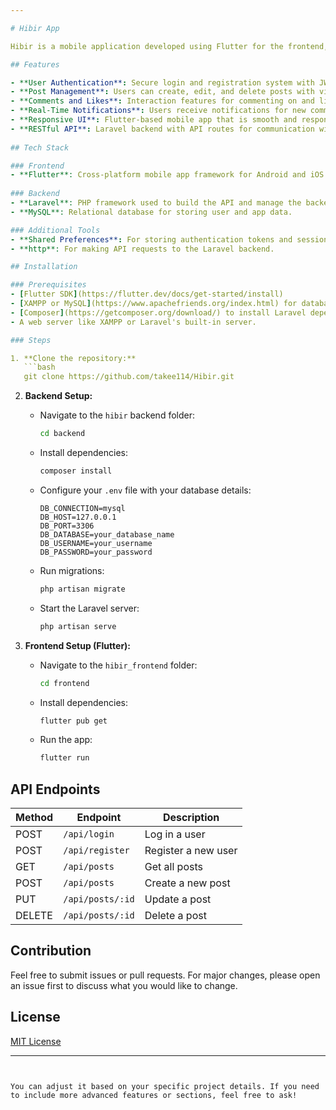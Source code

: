 ```yaml
---

# Hibir App

Hibir is a mobile application developed using Flutter for the frontend, Laravel as the backend, and MySQL as the database. The app is designed to provide a platform for users to share cultural posts and interact through comments and likes.

## Features

- **User Authentication**: Secure login and registration system with JWT authentication.
- **Post Management**: Users can create, edit, and delete posts with video or image attachments.
- **Comments and Likes**: Interaction features for commenting on and liking posts.
- **Real-Time Notifications**: Users receive notifications for new comments or likes on their posts.
- **Responsive UI**: Flutter-based mobile app that is smooth and responsive.
- **RESTful API**: Laravel backend with API routes for communication with the frontend.
  
## Tech Stack

### Frontend
- **Flutter**: Cross-platform mobile app framework for Android and iOS.
  
### Backend
- **Laravel**: PHP framework used to build the API and manage the backend logic.
- **MySQL**: Relational database for storing user and app data.

### Additional Tools
- **Shared Preferences**: For storing authentication tokens and session data on the client side.
- **http**: For making API requests to the Laravel backend.

## Installation

### Prerequisites
- [Flutter SDK](https://flutter.dev/docs/get-started/install)
- [XAMPP or MySQL](https://www.apachefriends.org/index.html) for database management.
- [Composer](https://getcomposer.org/download/) to install Laravel dependencies.
- A web server like XAMPP or Laravel's built-in server.

### Steps

1. **Clone the repository:**
   ```bash
   git clone https://github.com/takee114/Hibir.git
   ```

2. **Backend Setup:**
   - Navigate to the `hibir` backend folder:
     ```bash
     cd backend
     ```
   - Install dependencies:
     ```bash
     composer install
     ```
   - Configure your `.env` file with your database details:
     ```
     DB_CONNECTION=mysql
     DB_HOST=127.0.0.1
     DB_PORT=3306
     DB_DATABASE=your_database_name
     DB_USERNAME=your_username
     DB_PASSWORD=your_password
     ```
   - Run migrations:
     ```bash
     php artisan migrate
     ```
   - Start the Laravel server:
     ```bash
     php artisan serve
     ```

3. **Frontend Setup (Flutter):**
   - Navigate to the `hibir_frontend` folder:
     ```bash
     cd frontend
     ```
   - Install dependencies:
     ```bash
     flutter pub get
     ```
   - Run the app:
     ```bash
     flutter run
     ```

## API Endpoints

| Method | Endpoint        | Description                |
|--------|-----------------|----------------------------|
| POST   | `/api/login`     | Log in a user              |
| POST   | `/api/register`  | Register a new user        |
| GET    | `/api/posts`     | Get all posts              |
| POST   | `/api/posts`     | Create a new post          |
| PUT    | `/api/posts/:id` | Update a post              |
| DELETE | `/api/posts/:id` | Delete a post              |

## Contribution

Feel free to submit issues or pull requests. For major changes, please open an issue first to discuss what you would like to change.

## License

[MIT License](LICENSE)

---
```


You can adjust it based on your specific project details. If you need to include more advanced features or sections, feel free to ask!
